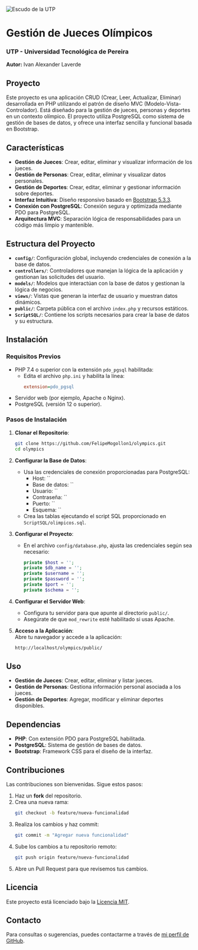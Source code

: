 
![Escudo de la UTP](https://www.utp.edu.co/assets/img/escudos/identificadorNew.png)

# Gestión de Jueces Olímpicos
### UTP - Universidad Tecnológica de Pereira

**Autor:** Ivan Alexander Laverde

## Proyecto

Este proyecto es una aplicación CRUD (Crear, Leer, Actualizar, Eliminar) desarrollada en PHP utilizando el patrón de diseño MVC (Modelo-Vista-Controlador). Está diseñado para la gestión de jueces, personas y deportes en un contexto olímpico. El proyecto utiliza PostgreSQL como sistema de gestión de bases de datos, y ofrece una interfaz sencilla y funcional basada en Bootstrap.

## Características

- **Gestión de Jueces**: Crear, editar, eliminar y visualizar información de los jueces.
- **Gestión de Personas**: Crear, editar, eliminar y visualizar datos personales.
- **Gestión de Deportes**: Crear, editar, eliminar y gestionar información sobre deportes.
- **Interfaz Intuitiva**: Diseño responsivo basado en [Bootstrap 5.3.3](https://getbootstrap.com/).
- **Conexión con PostgreSQL**: Conexión segura y optimizada mediante PDO para PostgreSQL.
- **Arquitectura MVC**: Separación lógica de responsabilidades para un código más limpio y mantenible.

## Estructura del Proyecto

- **`config/`**: Configuración global, incluyendo credenciales de conexión a la base de datos.
- **`controllers/`**: Controladores que manejan la lógica de la aplicación y gestionan las solicitudes del usuario.
- **`models/`**: Modelos que interactúan con la base de datos y gestionan la lógica de negocios.
- **`views/`**: Vistas que generan la interfaz de usuario y muestran datos dinámicos.
- **`public/`**: Carpeta pública con el archivo `index.php` y recursos estáticos.
- **`ScriptSQL/`**: Contiene los scripts necesarios para crear la base de datos y su estructura.

## Instalación

### Requisitos Previos

- PHP 7.4 o superior con la extensión `pdo_pgsql` habilitada:
    - Edita el archivo `php.ini` y habilita la línea:
      ```ini
      extension=pdo_pgsql
      ```  
- Servidor web (por ejemplo, Apache o Nginx).
- PostgreSQL (versión 12 o superior).

### Pasos de Instalación

1. **Clonar el Repositorio**:
   ```bash
   git clone https://github.com/FelipeMogollon1/olympics.git
   cd olympics
   ```  

2. **Configurar la Base de Datos**:
    - Usa las credenciales de conexión proporcionadas para PostgreSQL:
        - Host: ``
        - Base de datos: ``
        - Usuario: ``
        - Contraseña: ``
        - Puerto: ``
        - Esquema: ``
    - Crea las tablas ejecutando el script SQL proporcionado en `ScriptSQL/olimpicos.sql`.

3. **Configurar el Proyecto**:
    - En el archivo `config/database.php`, ajusta las credenciales según sea necesario:
      ```php
      private $host = '';
      private $db_name = '';
      private $username = '';
      private $password = '';
      private $port = '';
      private $schema = '';
      ```  

4. **Configurar el Servidor Web**:
    - Configura tu servidor para que apunte al directorio `public/`.
    - Asegúrate de que `mod_rewrite` esté habilitado si usas Apache.

5. **Acceso a la Aplicación**:  
   Abre tu navegador y accede a la aplicación:
   ```bash
   http://localhost/olympics/public/
   ```  

## Uso

- **Gestión de Jueces**: Crear, editar, eliminar y listar jueces.
- **Gestión de Personas**: Gestiona información personal asociada a los jueces.
- **Gestión de Deportes**: Agregar, modificar y eliminar deportes disponibles.

## Dependencias

- **PHP**: Con extensión PDO para PostgreSQL habilitada.
- **PostgreSQL**: Sistema de gestión de bases de datos.
- **Bootstrap**: Framework CSS para el diseño de la interfaz.

## Contribuciones

Las contribuciones son bienvenidas. Sigue estos pasos:

1. Haz un **fork** del repositorio.
2. Crea una nueva rama:
   ```bash
   git checkout -b feature/nueva-funcionalidad
   ```  
3. Realiza los cambios y haz commit:
   ```bash
   git commit -m "Agregar nueva funcionalidad"
   ```  
4. Sube los cambios a tu repositorio remoto:
   ```bash
   git push origin feature/nueva-funcionalidad
   ```  
5. Abre un Pull Request para que revisemos tus cambios.

## Licencia

Este proyecto está licenciado bajo la [Licencia MIT](LICENSE).

## Contacto

Para consultas o sugerencias, puedes contactarme a través de [mi perfil de GitHub](https://github.com/tu-usuario).  
